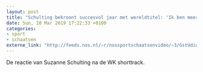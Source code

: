 ```yaml
---
layout: post
title: "Schulting bekroont succesvol jaar met wereldtitel: 'Ik ben meer topsporter geworden'"
date: Sun, 10 Mar 2019 17:22:33 +0100
categories: 
- sport 
- schaatsen 
externe_link: "http://feeds.nos.nl/~r/nossportschaatsenvideo/~3/GstUdioD0-o/2275386"
---
```


De reactie van Suzanne Schulting na de WK shorttrack.<img src="http://feeds.feedburner.com/~r/nossportschaatsenvideo/~4/GstUdioD0-o" height="1" width="1" alt=""/>
